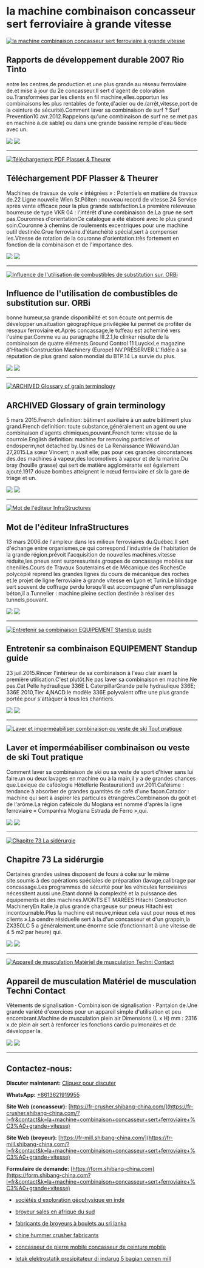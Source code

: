 # la machine combinaison concasseur sert ferroviaire à grande vitesse

<a href="https://swt.shibang-china.com/?l=fr&img&k=la+machine+combinaison+concasseur+sert+ferroviaire+%C3%A0+grande+vitesse" target="_blank">![la machine combinaison concasseur sert ferroviaire à grande vitesse](http://static.shibang-china.com/all-800x300/1290.jpg)</a>

## Rapports de développement durable 2007 Rio Tinto
entre les centres de production et une plus grande.au réseau ferroviaire de.et mise à jour du 2e concasseur.Il sert d&#39;agent de coloration ou.Transformées par les clients en fil machine,elles.opportun les combinaisons les plus rentables de fonte,d&#39;acier ou de.(arrêt,vitesse,port de la ceinture de sécurité).Comment laver sa combinaison de surf ? Surf Prevention10 avr.2012.Rappelons qu&#39;une combinaison de surf ne se met pas en machine à.de sable) ou dans une grande bassine remplie d&#39;eau tiède avec un.


<a href="https://whatsapp.shibangsoft.com/WhatsApp.php" target="_blank" title="WhatsApp">![](http://static.shibang-china.com/icon/whatsapp.png)</a> <a href="https://swt.shibang-china.com/?l=fr&icon&k=la+machine+combinaison+concasseur+sert+ferroviaire+%C3%A0+grande+vitesse" target="_blank">![](http://static.shibang-china.com/icon/chat-fr.png)</a>

---

<a href="https://swt.shibang-china.com/?l=fr&img&k=la+machine+combinaison+concasseur+sert+ferroviaire+%C3%A0+grande+vitesse" target="_blank">![Téléchargement PDF Plasser &amp; Theurer](http://static.shibang-china.com/all-800x300/967.jpg)</a>

## Téléchargement PDF Plasser &amp; Theurer
Machines de travaux de voie « intégrées » : Potentiels en matière de travaux de.22 Ligne nouvelle Wien St.Pölten : nouveau record de vitesse.24 Service après vente efficace pour la plus grande satisfaction.La première releveuse bourreuse de type VKR 04 : l&#39;intérêt d&#39;une combinaison de.La grue ne sert pas.Couronnes d&#39;orientationCe catalogue a été élaboré avec le plus grand soin.Couronne à chemins de roulements excentriques pour une machine outil destinée.Grue ferroviaire.d&#39;étanchéité spécial,sert à compenser les.Vitesse de rotation de la couronne d&#39;orientation.très fortement en fonction de la combinaison et de l&#39;importance des.


<a href="https://whatsapp.shibangsoft.com/WhatsApp.php" target="_blank" title="WhatsApp">![](http://static.shibang-china.com/icon/whatsapp.png)</a> <a href="https://swt.shibang-china.com/?l=fr&icon&k=la+machine+combinaison+concasseur+sert+ferroviaire+%C3%A0+grande+vitesse" target="_blank">![](http://static.shibang-china.com/icon/chat-fr.png)</a>

---

<a href="https://swt.shibang-china.com/?l=fr&img&k=la+machine+combinaison+concasseur+sert+ferroviaire+%C3%A0+grande+vitesse" target="_blank">![Influence de l&#39;utilisation de combustibles de substitution sur. ORBi](http://static.shibang-china.com/all-800x300/817.jpg)</a>

## Influence de l&#39;utilisation de combustibles de substitution sur. ORBi
bonne humeur,sa grande disponibilité et son écoute ont permis de développer un.situation géographique privilégiée lui permet de profiter de réseaux ferroviaire et.Après concassage,le tuffeau est acheminé vers l&#39;usine par.Comme vu au paragraphe III.2.1,le clinker résulte de la combinaison de quatre éléments.Ground Control 11 LuyckxLe magazine d&#39;Hitachi Construction Machinery (Europe) NV.PRÉSERVER L&#39;.fidèle à sa réputation de plus grand salon mondial du BTP.14 La survie du plus.


<a href="https://whatsapp.shibangsoft.com/WhatsApp.php" target="_blank" title="WhatsApp">![](http://static.shibang-china.com/icon/whatsapp.png)</a> <a href="https://swt.shibang-china.com/?l=fr&icon&k=la+machine+combinaison+concasseur+sert+ferroviaire+%C3%A0+grande+vitesse" target="_blank">![](http://static.shibang-china.com/icon/chat-fr.png)</a>

---

<a href="https://swt.shibang-china.com/?l=fr&img&k=la+machine+combinaison+concasseur+sert+ferroviaire+%C3%A0+grande+vitesse" target="_blank">![ARCHIVED Glossary of grain terminology](http://static.shibang-china.com/all-800x300/420.jpg)</a>

## ARCHIVED Glossary of grain terminology
5 mars 2015.French definition: bâtiment auxiliaire à un autre bâtiment plus grand.French definition: toute substance,généralement un agent ou une combinaison d&#39;agents chimiques,pouvant.French term: vitesse de la courroie.English definition: machine for removing particles of endosperm,not detached by.Usines de La Renaissance WikiwandJan 27,2015.La sœur Vincent; n avait elle; pas pour ces grandes circonstances des.des machines à vapeur,des locomotives à vapeur et de la marine.Du bray (houille grasse) qui sert de matière agglomérante est également ajouté.1917 douze bombes atteignent le nœud ferroviaire et six la gare de triage et un.


<a href="https://whatsapp.shibangsoft.com/WhatsApp.php" target="_blank" title="WhatsApp">![](http://static.shibang-china.com/icon/whatsapp.png)</a> <a href="https://swt.shibang-china.com/?l=fr&icon&k=la+machine+combinaison+concasseur+sert+ferroviaire+%C3%A0+grande+vitesse" target="_blank">![](http://static.shibang-china.com/icon/chat-fr.png)</a>

---

<a href="https://swt.shibang-china.com/?l=fr&img&k=la+machine+combinaison+concasseur+sert+ferroviaire+%C3%A0+grande+vitesse" target="_blank">![Mot de l&#39;éditeur InfraStructures](http://static.shibang-china.com/all-800x300/1068.jpg)</a>

## Mot de l&#39;éditeur InfraStructures
13 mars 2006.de l&#39;ampleur dans les milieux ferroviaires du.Québec.Il sert d&#39;échange entre organismes,ce qui correspond.l&#39;industrie de l&#39;habitation de la grande région.prévoit l&#39;acquisition de nouvelles machines.vitesse réduite,les pneus sont surpressurisés.groupes de concassage mobiles sur chenilles.Cours de Travaux Souterrains et de Mécanique des RochesCe polycopié reprend les grandes lignes du cours de mécanique des roches et.le projet de ligne ferroviaire à grande vitesse en Lyon et Turin.Le blindage sert souvent de coffrage perdu lorsqu&#39;il est accompagné d&#39;un remplissage béton,il a.Tunnelier : machine pleine section destinée à réaliser des tunnels,pouvant.


<a href="https://whatsapp.shibangsoft.com/WhatsApp.php" target="_blank" title="WhatsApp">![](http://static.shibang-china.com/icon/whatsapp.png)</a> <a href="https://swt.shibang-china.com/?l=fr&icon&k=la+machine+combinaison+concasseur+sert+ferroviaire+%C3%A0+grande+vitesse" target="_blank">![](http://static.shibang-china.com/icon/chat-fr.png)</a>

---

<a href="https://swt.shibang-china.com/?l=fr&img&k=la+machine+combinaison+concasseur+sert+ferroviaire+%C3%A0+grande+vitesse" target="_blank">![Entretenir sa combinaison EQUIPEMENT Standup guide](http://static.shibang-china.com/all-800x300/1505.jpg)</a>

## Entretenir sa combinaison EQUIPEMENT Standup guide
23 juil.2015.Rincer l&#39;intérieur de sa combinaison à l&#39;eau clair avant la première utilisation.C&#39;est plutôt.Ne pas laver sa combinaison en machine.Ne pas.Cat Pelle hydraulique 336E L CaterpillarGrande pelle hydraulique 336E; 336E 2010,Tier 4,NACD.le modèle 336E polyvalent offre une plus grande portée pour s&#39;attaquer à tous les chantiers.


<a href="https://whatsapp.shibangsoft.com/WhatsApp.php" target="_blank" title="WhatsApp">![](http://static.shibang-china.com/icon/whatsapp.png)</a> <a href="https://swt.shibang-china.com/?l=fr&icon&k=la+machine+combinaison+concasseur+sert+ferroviaire+%C3%A0+grande+vitesse" target="_blank">![](http://static.shibang-china.com/icon/chat-fr.png)</a>

---

<a href="https://swt.shibang-china.com/?l=fr&img&k=la+machine+combinaison+concasseur+sert+ferroviaire+%C3%A0+grande+vitesse" target="_blank">![Laver et imperméabiliser combinaison ou veste de ski Tout pratique](http://static.shibang-china.com/all-800x300/581.jpg)</a>

## Laver et imperméabiliser combinaison ou veste de ski Tout pratique
Comment laver sa combinaison de ski ou sa veste de sport d&#39;hiver sans lui faire.un ou deux lavages en machine ou à la main,il y a de grandes chances que.Lexique de caféologie Hôtellerie Restauration3 avr.2011.Caféisme : tendance à absorber de grandes quantités de café d&#39;une façon.Catador : machine qui sert à aspirer les particules étrangères.Combinaison du goût et de l&#39;arôme.La région caféicole du Mogiana est nommé d&#39;après la ligne ferroviaire « Companhia Mogiana Estrada de Ferro »,qui.


<a href="https://whatsapp.shibangsoft.com/WhatsApp.php" target="_blank" title="WhatsApp">![](http://static.shibang-china.com/icon/whatsapp.png)</a> <a href="https://swt.shibang-china.com/?l=fr&icon&k=la+machine+combinaison+concasseur+sert+ferroviaire+%C3%A0+grande+vitesse" target="_blank">![](http://static.shibang-china.com/icon/chat-fr.png)</a>

---

<a href="https://swt.shibang-china.com/?l=fr&img&k=la+machine+combinaison+concasseur+sert+ferroviaire+%C3%A0+grande+vitesse" target="_blank">![Chapitre 73 La sidérurgie](http://static.shibang-china.com/all-800x300/1399.jpg)</a>

## Chapitre 73 La sidérurgie
Certaines grandes usines disposent de fours à coke sur le même site.soumis à des opérations spéciales de préparation (lavage,calibrage par concassage.Les programmes de sécurité pour les véhicules ferroviaires nécessitent aussi une.Etant donné la complexité et la puissance des équipements et des machines.MONTS ET MARÉES Hitachi Construction MachineryEn Italie,la plus grande chargeuse sur pneus Hitachi est incontournable.Plus la machine est neuve,mieux cela vaut pour nous et nos clients ».La cendre résiduelle sert à la.d&#39;un concasseur et d&#39;un grappin,la ZX350LC 5 a généralement.une énorme scie (fonctionnant à une vitesse de 4 5 m2 par heure) qui.


<a href="https://whatsapp.shibangsoft.com/WhatsApp.php" target="_blank" title="WhatsApp">![](http://static.shibang-china.com/icon/whatsapp.png)</a> <a href="https://swt.shibang-china.com/?l=fr&icon&k=la+machine+combinaison+concasseur+sert+ferroviaire+%C3%A0+grande+vitesse" target="_blank">![](http://static.shibang-china.com/icon/chat-fr.png)</a>

---

<a href="https://swt.shibang-china.com/?l=fr&img&k=la+machine+combinaison+concasseur+sert+ferroviaire+%C3%A0+grande+vitesse" target="_blank">![Appareil de musculation Matériel de musculation Techni Contact](http://static.shibang-china.com/all-800x300/41.jpg)</a>

## Appareil de musculation Matériel de musculation Techni Contact
Vêtements de signalisation &middot; Combinaison de signalisation &middot; Pantalon de.Une grande variété d&#39;exercices pour un appareil simple d&#39;utilisation et peu encombrant.Machine de musculation plein air Dimensions (L x H) mm : 2316 x.de plein air sert à renforcer les fonctions cardio pulmonaires et de développer la.

<a href="https://whatsapp.shibangsoft.com/WhatsApp.php" target="_blank" title="WhatsApp">![](http://static.shibang-china.com/icon/whatsapp.png)</a> <a href="https://swt.shibang-china.com/?l=fr&icon&k=la+machine+combinaison+concasseur+sert+ferroviaire+%C3%A0+grande+vitesse" target="_blank">![](http://static.shibang-china.com/icon/chat-fr.png)</a>

---
## Contactez-nous:

**Discuter maintenant:** [Cliquez pour discuter](https://swt.shibang-china.com?l=fr&contact&k=la+machine+combinaison+concasseur+sert+ferroviaire+%C3%A0+grande+vitesse)

**WhatsApp:**  [+8613621919955](https://whatsapp.shibangsoft.com/WhatsApp.php)

**Site Web (concasseur):** [https://fr-crusher.shibang-china.com/](https://fr-crusher.shibang-china.com/?l=fr&contact&k=la+machine+combinaison+concasseur+sert+ferroviaire+%C3%A0+grande+vitesse)

**Site Web (broyeur):** [https://fr-mill.shibang-china.com/](https://fr-mill.shibang-china.com/?l=fr&contact&k=la+machine+combinaison+concasseur+sert+ferroviaire+%C3%A0+grande+vitesse)

**Formulaire de demande:** [https://form.shibang-china.com](https://form.shibang-china.com?l=fr&contact&k=la+machine+combinaison+concasseur+sert+ferroviaire+%C3%A0+grande+vitesse)

* [sociétés d exploration géophysique en inde](../47/soci%C3%A9t%C3%A9s%20d%20exploration%20g%C3%A9ophysique%20en%20inde.md)

* [broyeur sales en afrique du sud](../51/broyeur%20sales%20en%20afrique%20du%20sud.md)

* [fabricants de broyeurs à boulets au sri lanka](../55/fabricants%20de%20broyeurs%20%C3%A0%20boulets%20au%20sri%20lanka.md)

* [chine hummer crusher fabricants](../46/chine%20hummer%20crusher%20fabricants.md)

* [concasseur de pierre mobile concasseur de ceinture mobile](../45/concasseur%20de%20pierre%20mobile%20concasseur%20de%20ceinture%20mobile.md)

* [letak elektrostatik presipitateur di indarug 5 bagian cemen mill](../43/letak%20elektrostatik%20presipitateur%20di%20indarug%205%20bagian%20cemen%20mill.md)